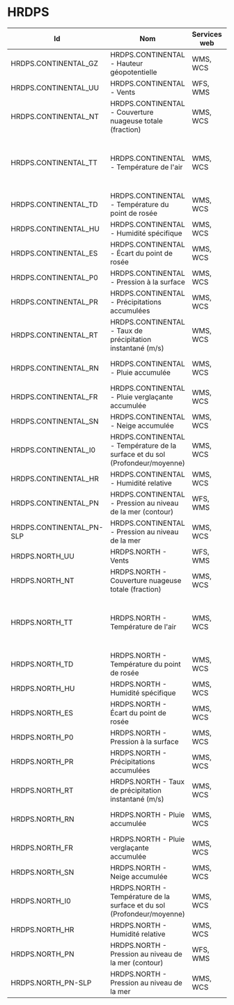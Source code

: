 # HRDPS

Id                       | Nom                                                                          | Services web | Styles                                                                              | Notes
-------------------------|------------------------------------------------------------------------------|--------------|-------------------------------------------------------------------------------------|------
HRDPS.CONTINENTAL_GZ     | HRDPS.CONTINENTAL - Hauteur géopotentielle                                   | WMS, WCS     | DEFAULT: GEOPOTENTIELHEIGHT-NONLINEAR                                               |      
HRDPS.CONTINENTAL_UU     | HRDPS.CONTINENTAL - Vents                                                    | WFS, WMS     | DEFAULT: WINDARROW                                                                  |      
HRDPS.CONTINENTAL_NT     | HRDPS.CONTINENTAL - Couverture nuageuse totale (fraction)                    | WMS, WCS     | DEFAULT: CLOUD                                                                      |      
HRDPS.CONTINENTAL_TT     | HRDPS.CONTINENTAL - Température de l'air                                     | WMS, WCS     | DEFAULT: TEMPWINTER-LINEAR, TEMPERATURE, TEMPSUMMER, TEMPWINTER, TEMPERATURE-LINEAR |      
HRDPS.CONTINENTAL_TD     | HRDPS.CONTINENTAL - Température du point de rosée                            | WMS, WCS     | DEFAULT: DEWPOINT                                                                   |      
HRDPS.CONTINENTAL_HU     | HRDPS.CONTINENTAL - Humidité spécifique                                      | WMS, WCS     | DEFAULT: HUMIDITYSPEC                                                               |      
HRDPS.CONTINENTAL_ES     | HRDPS.CONTINENTAL - Écart du point de rosée                                  | WMS, WCS     | DEFAULT: DEWPOINTDEP                                                                |      
HRDPS.CONTINENTAL_P0     | HRDPS.CONTINENTAL - Pression à la surface                                    | WMS, WCS     | DEFAULT: PRESSURE                                                                   |      
HRDPS.CONTINENTAL_PR     | HRDPS.CONTINENTAL - Précipitations accumulées                                | WMS, WCS     | DEFAULT: CAPA24-LINEAR, PRECIPMM, PRECIPMM-LINEAR                                   |      
HRDPS.CONTINENTAL_RT     | HRDPS.CONTINENTAL - Taux de précipitation instantané (m/s)                   | WMS, WCS     | DEFAULT: PRECIPPRTMMH                                                               |      
HRDPS.CONTINENTAL_RN     | HRDPS.CONTINENTAL - Pluie accumulée                                          | WMS, WCS     | DEFAULT: CAPA24-LINEAR, PRECIPMM, PRECIPMM-LINEAR                                   |      
HRDPS.CONTINENTAL_FR     | HRDPS.CONTINENTAL - Pluie verglaçante accumulée                              | WMS, WCS     | DEFAULT: CAPA24-LINEAR, PRECIPMM, PRECIPMM-LINEAR                                   |      
HRDPS.CONTINENTAL_SN     | HRDPS.CONTINENTAL - Neige accumulée                                          | WMS, WCS     | DEFAULT: PRECIPSNOW-LINEAR                                                          |      
HRDPS.CONTINENTAL_I0     | HRDPS.CONTINENTAL - Température de la surface et du sol (Profondeur/moyenne) | WMS, WCS     | DEFAULT: TEMPSOIL-NONLINEAR                                                         |      
HRDPS.CONTINENTAL_HR     | HRDPS.CONTINENTAL - Humidité relative                                        | WMS, WCS     | DEFAULT: HUMIDITYREL-LINEAR                                                         |      
HRDPS.CONTINENTAL_PN     | HRDPS.CONTINENTAL - Pression au niveau de la mer (contour)                   | WFS, WMS     | DEFAULT: PRESSURE4_LINE                                                             |      
HRDPS.CONTINENTAL_PN-SLP | HRDPS.CONTINENTAL - Pression au niveau de la mer                             | WMS, WCS     | DEFAULT: PRESSURE4-LINEAR, PRESSURE4, PRESSURESEAHIGH                               |      
HRDPS.NORTH_UU           | HRDPS.NORTH - Vents                                                          | WFS, WMS     | DEFAULT: WINDARROW                                                                  |      
HRDPS.NORTH_NT           | HRDPS.NORTH - Couverture nuageuse totale (fraction)                          | WMS, WCS     | DEFAULT: CLOUD                                                                      |      
HRDPS.NORTH_TT           | HRDPS.NORTH - Température de l'air                                           | WMS, WCS     | DEFAULT: TEMPWINTER-LINEAR, TEMPERATURE, TEMPSUMMER, TEMPWINTER, TEMPERATURE-LINEAR |      
HRDPS.NORTH_TD           | HRDPS.NORTH - Température du point de rosée                                  | WMS, WCS     | DEFAULT: DEWPOINT                                                                   |      
HRDPS.NORTH_HU           | HRDPS.NORTH - Humidité spécifique                                            | WMS, WCS     | DEFAULT: HUMIDITYSPEC                                                               |      
HRDPS.NORTH_ES           | HRDPS.NORTH - Écart du point de rosée                                        | WMS, WCS     | DEFAULT: DEWPOINTDEP                                                                |      
HRDPS.NORTH_P0           | HRDPS.NORTH - Pression à la surface                                          | WMS, WCS     | DEFAULT: PRESSURE                                                                   |      
HRDPS.NORTH_PR           | HRDPS.NORTH - Précipitations accumulées                                      | WMS, WCS     | DEFAULT: CAPA24-LINEAR, PRECIPMM, PRECIPMM-LINEAR                                   |      
HRDPS.NORTH_RT           | HRDPS.NORTH - Taux de précipitation instantané (m/s)                         | WMS, WCS     | DEFAULT: PRECIPPRTMMH                                                               |      
HRDPS.NORTH_RN           | HRDPS.NORTH - Pluie accumulée                                                | WMS, WCS     | DEFAULT: CAPA24-LINEAR, PRECIPMM, PRECIPMM-LINEAR                                   |      
HRDPS.NORTH_FR           | HRDPS.NORTH - Pluie verglaçante accumulée                                    | WMS, WCS     | DEFAULT: CAPA24-LINEAR, PRECIPMM, PRECIPMM-LINEAR                                   |      
HRDPS.NORTH_SN           | HRDPS.NORTH - Neige accumulée                                                | WMS, WCS     | DEFAULT: PRECIPSNOW-LINEAR                                                          |      
HRDPS.NORTH_I0           | HRDPS.NORTH - Température de la surface et du sol (Profondeur/moyenne)       | WMS, WCS     | DEFAULT: TEMPSOIL-NONLINEAR                                                         |      
HRDPS.NORTH_HR           | HRDPS.NORTH - Humidité relative                                              | WMS, WCS     | DEFAULT: HUMIDITYREL-LINEAR                                                         |      
HRDPS.NORTH_PN           | HRDPS.NORTH - Pression au niveau de la mer (contour)                         | WFS, WMS     | DEFAULT: PRESSURE4_LINE                                                             |      
HRDPS.NORTH_PN-SLP       | HRDPS.NORTH - Pression au niveau de la mer                                   | WMS, WCS     | DEFAULT: PRESSURE4-LINEAR, PRESSURE4, PRESSURESEAHIGH                               |      

